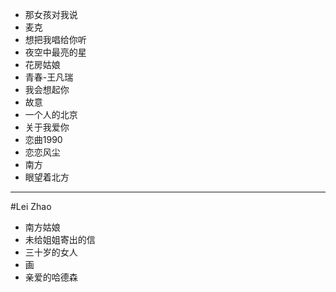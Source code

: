 * 那女孩对我说
* 麦克
* 想把我唱给你听
* 夜空中最亮的星
* 花房姑娘
* 青春-王凡瑞
* 我会想起你
* 故意
* 一个人的北京
* 关于我爱你
* 恋曲1990
* 恋恋风尘
* 南方
* 眼望着北方


---

#Lei Zhao
* 南方姑娘
* 未给姐姐寄出的信
* 三十岁的女人
* 画
* 亲爱的哈德森
